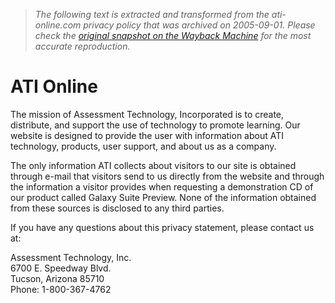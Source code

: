 > *The following text is extracted and transformed from the ati-online.com privacy policy that was archived on 2005-09-01. Please check the [original snapshot on the Wayback Machine](https://web.archive.org/web/20050901175200id_/http%3A//ati-online.com/ati/privacyPolicy.htm) for the most accurate reproduction.*

# ATI Online

The mission of Assessment Technology, Incorporated is to create, distribute, and support the use of technology to promote learning. Our website is designed to provide the user with information about ATI technology, products, user support, and about us as a company. 

The only information ATI collects about visitors to our site is obtained through e-mail that visitors send to us directly from the website and through the information a visitor provides when requesting a demonstration CD of our product called Galaxy Suite Preview. None of the information obtained from these sources is disclosed to any third parties. 

If you have any questions about this privacy statement, please contact us at: 

Assessment Technology, Inc.   
6700 E. Speedway Blvd.  
Tucson, Arizona 85710  
Phone: 1-800-367-4762 
